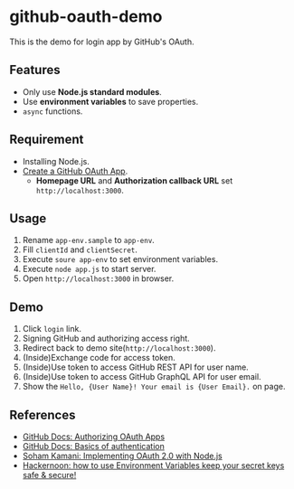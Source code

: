 # github-oauth-demo

This is the demo for login app by GitHub's OAuth.

## Features

- Only use **Node.js standard modules**.
- Use **environment variables** to save properties.
- `async` functions.

## Requirement

- Installing Node.js.
- [Create a GitHub OAuth App](https://docs.github.com/en/developers/apps/building-oauth-apps/creating-an-oauth-app).
  - **Homepage URL** and **Authorization callback URL** set `http://localhost:3000`.

## Usage

1. Rename `app-env.sample` to `app-env`.
2. Fill `clientId` and `clientSecret`.
3. Execute `soure app-env` to set environment variables.
4. Execute `node app.js` to start server.
5. Open `http://localhost:3000` in browser.

## Demo

1. Click `login` link.
2. Signing GitHub and authorizing access right.
3. Redirect back to demo site(`http://localhost:3000`).
4. (Inside)Exchange code for access token.
5. (Inside)Use token to access GitHub REST API for user name.
6. (Inside)Use token to access GitHub GraphQL API for user email.
7. Show the `Hello, {User Name}! Your email is {User Email}.` on page.

## References

- [GitHub Docs: Authorizing OAuth Apps](https://docs.github.com/en/developers/apps/building-oauth-apps/authorizing-oauth-apps)
- [GitHub Docs: Basics of authentication](https://docs.github.com/en/rest/guides/basics-of-authentication)
- [Soham Kamani: Implementing OAuth 2.0 with Node.js](https://www.sohamkamani.com/nodejs/oauth/)
- [Hackernoon: how to use Environment Variables keep your secret keys safe & secure!](https://medium.com/hackernoon/how-to-use-environment-variables-keep-your-secret-keys-safe-secure-8b1a7877d69c)

